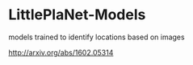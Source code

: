 # LittlePlaNet-Models
models trained to identify locations based on images

http://arxiv.org/abs/1602.05314
